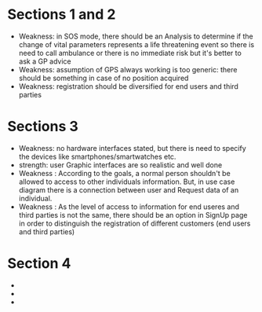 # Sections 1 and 2

 * Weakness: in SOS mode, there should be an Analysis to determine if the change of vital parameters represents a life threatening event so there is need to call ambulance or there is no immediate risk but it's better to ask a GP advice
 * Weakness: assumption of GPS always working is too generic: there should be something in case of no position acquired
 * Weakness: registration should be diversified for end users and third parties


# Sections 3

 * Weakness: no hardware interfaces stated, but there is need to specify the devices like smartphones/smartwatches etc.
 * strength: user Graphic interfaces are so realistic and well done 
 * Weakness : According to the goals, a normal person shouldn't be allowed to access to other individuals information. But, in use case diagram there is a connection between user and Request data of an individual.
 * Weakness : As the level of access to information for end useres and third parties is not the same, there should be an option in SignUp page in order to distinguish the registration of different customers (end users and third parties)
 
# Section 4

 *
 *
 *   
